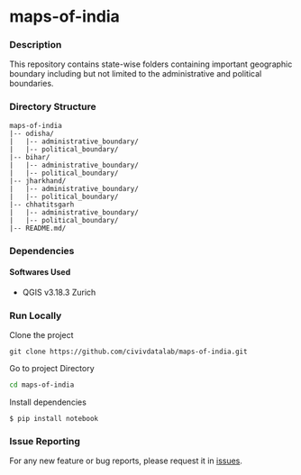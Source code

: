 # maps-of-india

### Description
This repository contains state-wise folders containing important geographic boundary including but not limited to the administrative and political boundaries.

### Directory Structure


    maps-of-india
    |-- odisha/
    |   |-- administrative_boundary/
    |   |-- political_boundary/
    |-- bihar/
    |   |-- administrative_boundary/  
    |   |-- political_boundary/                     
    |-- jharkhand/                   
    |   |-- administrative_boundary/  
    |   |-- political_boundary/              
    |-- chhatitsgarh       
    |   |-- administrative_boundary/  
    |   |-- political_boundary/
    |-- README.md/

### Dependencies
#### Softwares Used

* QGIS v3.18.3 Zurich


### Run Locally
Clone the project

```
git clone https://github.com/civivdatalab/maps-of-india.git
```

Go to project Directory

```bash
cd maps-of-india
```
Install dependencies
```
$ pip install notebook
```

### Issue Reporting

For any new feature or bug reports, please request it in [issues](https://github.com/civicdatalab/maps-of-india/issues).
